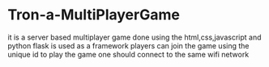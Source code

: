 # Tron-a-MultiPlayerGame
it is a server based multiplayer game done using the html,css,javascript and python
flask is used as a framework 
players can join the game using the unique id 
to play the game one should connect to the same wifi network

